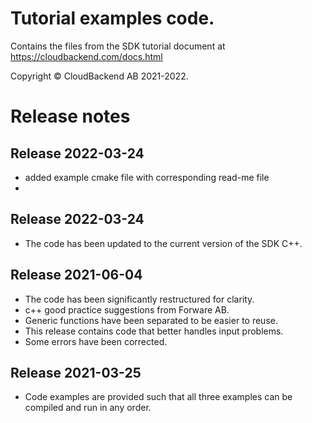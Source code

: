 # Tutorial examples code.

Contains the files from the SDK tutorial document at
https://cloudbackend.com/docs.html

Copyright © CloudBackend AB 2021-2022.

Release notes
=============

Release 2022-03-24
------------------
* added example cmake file with corresponding read-me file
* 
Release 2022-03-24
------------------
* The code has been updated to the current version of the SDK C++.

Release 2021-06-04
------------------
* The code has been significantly restructured for clarity.
* c++ good practice suggestions from Forware AB.
* Generic functions have been separated to be easier to reuse.
* This release contains code that better handles input problems.
* Some errors have been corrected.

Release 2021-03-25
------------------
* Code examples are provided such that all three examples can be
  compiled and run in any order.
